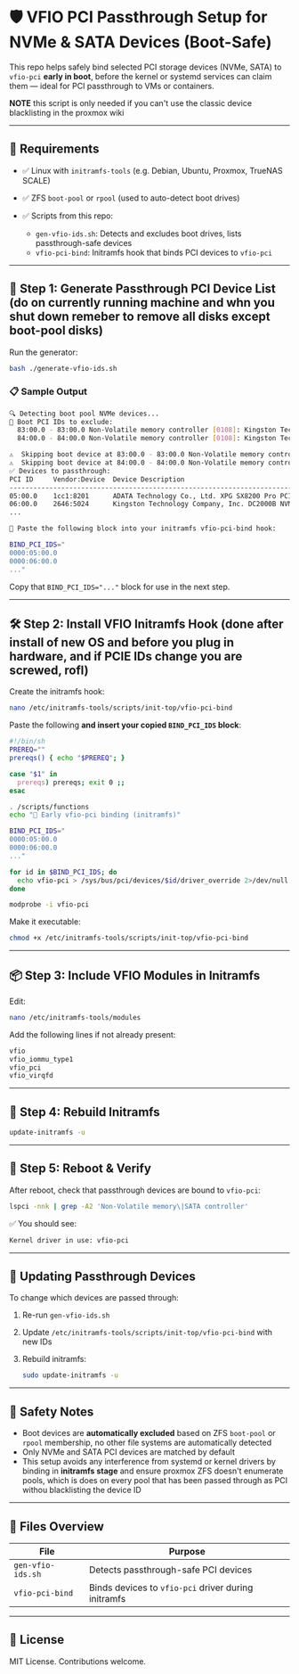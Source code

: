 # 🛡️ VFIO PCI Passthrough Setup for NVMe & SATA Devices (Boot-Safe)

This repo helps safely bind selected PCI storage devices (NVMe, SATA) to `vfio-pci` **early in boot**, before the kernel or systemd services can claim them — ideal for PCI passthrough to VMs or containers.

**NOTE** this script is only needed if you can't use the classic device blacklisting in the proxmox wiki

---

## 🧰 Requirements

* ✅ Linux with `initramfs-tools` (e.g. Debian, Ubuntu, Proxmox, TrueNAS SCALE)
* ✅ ZFS `boot-pool` or `rpool` (used to auto-detect boot drives)
* ✅ Scripts from this repo:

  * `gen-vfio-ids.sh`: Detects and excludes boot drives, lists passthrough-safe devices
  * `vfio-pci-bind`: Initramfs hook that binds PCI devices to `vfio-pci`

---

## 🪪 Step 1: Generate Passthrough PCI Device List (do on currently running machine and whn you shut down remeber to remove all disks except boot-pool disks)

Run the generator:

```bash
bash ./generate-vfio-ids.sh
```

### 📋 Sample Output

```bash
🔍 Detecting boot pool NVMe devices...
🚫 Boot PCI IDs to exclude:
  83:00.0 - 83:00.0 Non-Volatile memory controller [0108]: Kingston Technology Company, Inc. DC2000B NVMe SSD [E18DC] [2646:5024] (rev 01)
  84:00.0 - 84:00.0 Non-Volatile memory controller [0108]: Kingston Technology Company, Inc. DC2000B NVMe SSD [E18DC] [2646:5024] (rev 01)

⚠️  Skipping boot device at 83:00.0 - 83:00.0 Non-Volatile memory controller  (rev 01)
⚠️  Skipping boot device at 84:00.0 - 84:00.0 Non-Volatile memory controller  (rev 01)
✅ Devices to passthrough:
PCI ID     Vendor:Device  Device Description                                          
--------------------------------------------------------------------------------------------
05:00.0    1cc1:8201      ADATA Technology Co., Ltd. XPG SX8200 Pro PCIe Gen3x4 M.2 22
06:00.0    2646:5024      Kingston Technology Company, Inc. DC2000B NVMe SSD  
...

🧹 Paste the following block into your initramfs vfio-pci-bind hook:

BIND_PCI_IDS="
0000:05:00.0
0000:06:00.0
..."
```

Copy that `BIND_PCI_IDS="..."` block for use in the next step.

---

## 🛠 Step 2: Install VFIO Initramfs Hook (done after install of new OS and before you plug in hardware, and if PCIE IDs change you are screwed, rofl)

Create the initramfs hook:

```bash
nano /etc/initramfs-tools/scripts/init-top/vfio-pci-bind
```

Paste the following **and insert your copied `BIND_PCI_IDS` block**:

```sh
#!/bin/sh
PREREQ=""
prereqs() { echo "$PREREQ"; }

case "$1" in
  prereqs) prereqs; exit 0 ;;
esac

. /scripts/functions
echo "🔐 Early vfio-pci binding (initramfs)"

BIND_PCI_IDS="
0000:05:00.0
0000:06:00.0
..."

for id in $BIND_PCI_IDS; do
  echo vfio-pci > /sys/bus/pci/devices/$id/driver_override 2>/dev/null || true
done

modprobe -i vfio-pci
```

Make it executable:

```bash
chmod +x /etc/initramfs-tools/scripts/init-top/vfio-pci-bind
```

---

## 📦 Step 3: Include VFIO Modules in Initramfs

Edit:

```bash
nano /etc/initramfs-tools/modules
```

Add the following lines if not already present:

```bash
vfio
vfio_iommu_type1
vfio_pci
vfio_virqfd
```

---

## 🔄 Step 4: Rebuild Initramfs

```bash
update-initramfs -u
```

---

## 🚀 Step 5: Reboot & Verify

After reboot, check that passthrough devices are bound to `vfio-pci`:

```bash
lspci -nnk | grep -A2 'Non-Volatile memory\|SATA controller'
```

✅ You should see:

```bash
Kernel driver in use: vfio-pci
```

---

## 🔁 Updating Passthrough Devices

To change which devices are passed through:

1. Re-run `gen-vfio-ids.sh`
2. Update `/etc/initramfs-tools/scripts/init-top/vfio-pci-bind` with new IDs
3. Rebuild initramfs:

   ```bash
   sudo update-initramfs -u
   ```

---

## 🧹 Safety Notes

* Boot devices are **automatically excluded** based on ZFS `boot-pool` or `rpool` membership, no other file systems are automatically detected
* Only NVMe and SATA PCI devices are matched by default
* This setup avoids any interference from systemd or kernel drivers by binding in **initramfs stage** and ensure proxmox ZFS doesn't enumerate pools, which is does on every pool that has been passed through as PCI withou blacklisting the device ID

---

## 📁 Files Overview

| File              | Purpose                                             |
| ----------------- | --------------------------------------------------- |
| `gen-vfio-ids.sh` | Detects passthrough-safe PCI devices                |
| `vfio-pci-bind`   | Binds devices to `vfio-pci` driver during initramfs |

---

## 📘 License

MIT License. Contributions welcome.
